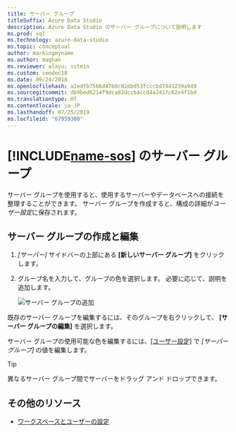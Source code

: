```yaml
---
title: サーバー グループ
titleSuffix: Azure Data Studio
description: Azure Data Studio のサーバー グループについて説明します
ms.prod: sql
ms.technology: azure-data-studio
ms.topic: conceptual
author: markingmyname
ms.author: maghan
ms.reviewer: alayu; sstein
ms.custom: seodec18
ms.date: 09/24/2018
ms.openlocfilehash: a1edfb7566d47b8c02dbd53fcccbd7441239a949
ms.sourcegitcommit: db9bed6214f9dca82dccb4ccd4a2417c62e4f1bd
ms.translationtype: HT
ms.contentlocale: ja-JP
ms.lasthandoff: 07/25/2019
ms.locfileid: "67959308"
---
```

# <a name="server-groups-in-includename-sosincludesname-sos-shortmd"></a>[!INCLUDE[name-sos](../includes/name-sos-short.md)] のサーバー グループ

サーバー グループを使用すると、使用するサーバーやデータベースへの接続を整理することができます。 サーバー グループを作成すると、構成の詳細が*ユーザー設定*に保存されます。

## <a name="create-and-edit-server-groups"></a>サーバー グループの作成と編集

1. *[サーバー]* サイドバーの上部にある **[新しいサーバー グループ]** をクリックします。
2. グループ名を入力して、グループの色を選択します。 必要に応じて、説明を追加します。

   ![サーバー グループの追加](./media/server-groups/add-server-group.png)

既存のサーバー グループを編集するには、そのグループを右クリックして、 **[サーバー グループの編集]** を選択します。

サーバー グループの使用可能な色を編集するには、[[ユーザー設定]](settings.md) で *[サーバー グループ]* の値を編集します。

> [!TIP]
> 異なるサーバー グループ間でサーバーをドラッグ アンド ドロップできます。



## <a name="additional-resources"></a>その他のリソース
- [ワークスペースとユーザーの設定](settings.md)
